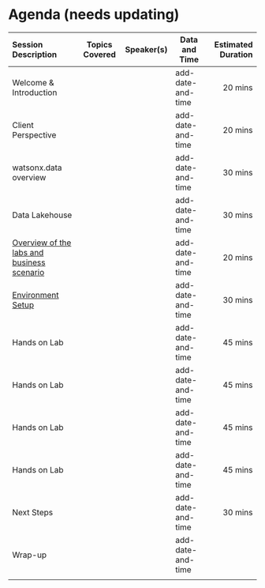 # Agenda (needs updating)


| Session Description| Topics Covered | Speaker(s) | Data and Time| Estimated Duration|
|:------------|------------------------|-------------|-------------|----------------------------:|
|Welcome & Introduction ||| add-date-and-time| 20 mins| 
|Client Perspective ||| add-date-and-time| 20 mins| 
|watsonx.data overview ||| add-date-and-time| 30 mins|
|Data Lakehouse ||| add-date-and-time| 30 mins|
|[Overview of the labs and business scenario](Labs/README.md) ||| add-date-and-time| 20 mins|
|[Environment Setup](env-setup/README.md) ||| add-date-and-time| 30 mins| ||| add-date-and-time| 20 mins|
|Hands on Lab ||| add-date-and-time| 45 mins|
|Hands on Lab ||| add-date-and-time| 45 mins|
|Hands on Lab ||| add-date-and-time| 45 mins|
|Hands on Lab ||| add-date-and-time| 45 mins|
|Next Steps ||| add-date-and-time| 30 mins|
| Wrap-up|  | | add-date-and-time|  | 
||||
